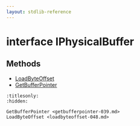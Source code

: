 ```yaml
---
layout: stdlib-reference
---
```


# interface IPhysicalBuffer

## Methods

* [LoadByteOffset](../loadbyteoffset-048.md)
* [GetBufferPointer](../getbufferpointer-039.md)


```{toctree}
:titlesonly:
:hidden:

GetBufferPointer <getbufferpointer-039.md>
LoadByteOffset <loadbyteoffset-048.md>
```
